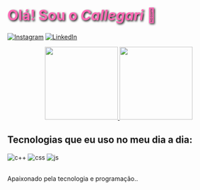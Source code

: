 <h1 style="font-size: 32px; color: #FF69B4; text-shadow: 2px 2px 4px #000000;">Olá! Sou o <span style="font-weight: bold; font-style: italic;">Callegari</span> 🚀</h1>


[![Instagram](https://img.shields.io/badge/Instagram-E4405F?style=for-the-badge&logo=instagram&logoColor=white)](https://www.instagram.com/rafacallega/)
[![LinkedIn](https://img.shields.io/badge/LinkedIn-0077B5?style=for-the-badge&logo=linkedin&logoColor=white)](https://www.linkedin.com/in/rafael-callegari-804429274/)

<div align="center">
  <a href="https://github.com/CALLEGARii">
    <img height="165em" src="https://github-readme-stats.vercel.app/api?username=CALLEGARii&show_icons=true&theme=midnight-purple&include_all_commits=true&count_private=true&title_color=DC143C&icon_color=DC143C"/>
    <img height="165em" src="https://github-readme-stats.vercel.app/api/top-langs/?username=CALLEGARii&layout=compact&langs_count=7&theme=midnight-purple&title_color=DC143C&icon_color=DC143C"/>
  </a>
</div>

## Tecnologias que eu uso no meu dia a dia:

<div style="display: inline_block">
  <img align="center" alt="c++" src="https://img.shields.io/badge/C++-00599C?style=for-the-badge&logo=c%2B%2B&logoColor=white" />
  <img align="center" alt="css" src="https://img.shields.io/badge/CSS3-1572B6?style=for-the-badge&logo=css3&logoColor=white" />
  <img align="center" alt="js" src="https://img.shields.io/badge/JavaScript-F7DF1E?style=for-the-badge&logo=javascript&logoColor=black" />
</div><br/>

Apaixonado pela tecnologia e programação..

